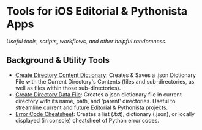 # Tools for iOS Editorial & Pythonista Apps

*Useful tools, scripts, workflows, and other helpful randomness.*

## Background & Utility Tools

* [Create Directory Content Dictionary](https://github.com/g33kyM0m/iOS-Editorial-Pythonista-Tools/blob/master/Create%20Dictionary%20of%20Directory%20and%20Contents.py): Creates & Saves a .json Dictionary File with the Current Directory's Contents (files and sub-directories, as well as files within those sub-directories).
* [Create Directory Data File](https://github.com/g33kyM0m/iOS-Editorial-Pythonista-Tools/blob/master/Make%20Directory%20Info%20Dict.py): Creates a json dictionary file in current directory with its name, path, and 'parent' directories. Useful to streamline current and future Editorial & Pythonista projects.
* [Error Code Cheatsheet](https://github.com/g33kyM0m/iOS-Editorial-Pythonista-Tools/blob/master/Create%20or%20View%20Error%20Code%20Dictionary.py): Creates a list (.txt), dictionary (.json), or locally displayed (in console) cheatsheet of Python error codes.


